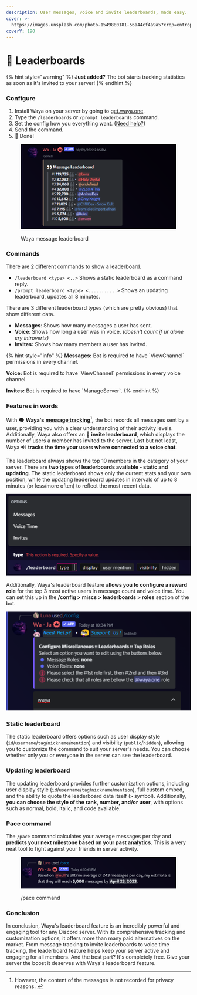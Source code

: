 ```yaml
---
description: User messages, voice and invite leaderboards, made easy.
cover: >-
  https://images.unsplash.com/photo-1549880181-56a44cf4a9a5?crop=entropy&cs=srgb&fm=jpg&ixid=MnwxOTcwMjR8MHwxfHNlYXJjaHw4fHxtb3VudGFpbnxlbnwwfHx8fDE2Nzk5OTQ2MTA&ixlib=rb-4.0.3&q=85
coverY: 190
---
```


# 👀 Leaderboards

{% hint style="warning" %}
J**ust added?** The bot starts tracking statistics as soon as it's invited to your server!
{% endhint %}

### Configure

1. Install Waya on your server by going to [get.waya.one](https://get.waya.one).
2. Type the `/leaderboards` or `/prompt leaderboards` command.
3. Set the config how you everything want. ([Need help?](https://lunish.nl/support))
4. Send the command.
5. 🎉 Done!&#x20;

<figure><img src="../.gitbook/assets/image (10).png" alt=""><figcaption><p>Waya message leaderboard</p></figcaption></figure>

### Commands

There are 2 different commands to show a leaderboard.

* `/leaderboard <type> <..>` Shows a static leaderboard as a command reply.
* `/prompt leaderboard <type> <...........>` Shows an updating leaderboard, updates all 8 minutes.

There are 3 different leaderboard types (which are pretty obvious) that show different data.

* **Messages**: Shows how many messages a user has sent.
* **Voice**: Shows how long a user was in voice. _(doesn't count if ur alone sry introverts)_
* **Invites:** Shows how many members a user has invited.

{% hint style="info" %}
**Messages:** Bot is required to have \`ViewChannel\` permissions in every channel.

**Voice:** Bot is required to have \`ViewChannel\` permissions in every voice channel.

**Invites:** Bot is required to have \`ManageServer\`.
{% endhint %}

### Features in words

With 🗨️ **Waya's** [**message tracking**](#user-content-fn-1)[^1]**,** the bot records all messages sent by a user, providing you with a clear understanding of their activity levels. Additionally, Waya also offers an 🔗 **invite leaderboard**, which displays the number of users a member has invited to the server. Last but not least, Waya 🔊 **tracks the time your users where connected to a voice chat**.

The leaderboard always shows the top 10 members in the category of your server. There are **two types of leaderboards available - static and updating**. The static leaderboard shows only the current stats and your own position, while the updating leaderboard updates in intervals of up to 8 minutes (or less/more often) to reflect the most recent data.

![](../.gitbook/assets/image.png)

Additionally, Waya's leaderboard feature **allows you to configure a reward role** for the top 3 most active users in message count and voice time. You can set this up in the **/config > miscs > leaderboards > roles** section of the bot.

![](<../.gitbook/assets/image (12).png>)

### Static leaderboard

The static leaderboard offers options such as user display style (`id`/`username`/`tag`/`nickname`/`mention`) and visibility (`public`/`hidden`), allowing you to customize the command to suit your server's needs. You can choose whether only you or everyone in the server can see the leaderboard.

### Updating leaderboard

The updating leaderboard provides further customization options, including user display style (`id`/`username`/`tag`/`nickname`/`mention`), full custom embed, and the ability to quote the leaderboard data itself (`>` symbol). Additionally, **you can choose the style of the rank, number, and/or user**, with options such as normal, bold, italic, and code available.

### Pace command

The `/pace` command calculates your average messages per day and **predicts your next milestone based on your past analytics**. This is a very neat tool to fight against your friends in server activity.

<figure><img src="../.gitbook/assets/image (11).png" alt=""><figcaption><p>/pace command</p></figcaption></figure>

### Conclusion

In conclusion, Waya's leaderboard feature is an incredibly powerful and engaging tool for any Discord server. With its comprehensive tracking and customization options, it offers more than many paid alternatives on the market. From message tracking to invite leaderboards to voice time tracking, the leaderboard feature helps keep your server active and engaging for all members. And the best part? It's completely free. Give your server the boost it deserves with Waya's leaderboard feature.

[^1]: However, the content of the messages is not recorded for privacy reasons.&#x20;
